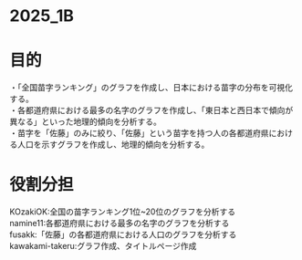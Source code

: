 # 2025_1B

# 目的
・「全国苗字ランキング」のグラフを作成し、日本における苗字の分布を可視化する。<br>
・各都道府県における最多の名字のグラフを作成し、「東日本と西日本で傾向が異なる」といった地理的傾向を分析する。<br>
・苗字を「佐藤」のみに絞り、「佐藤」という苗字を持つ人の各都道府県における人口を示すグラフを作成し、地理的傾向を分析する。<br>

# 役割分担
KOzakiOK:全国の苗字ランキング1位~20位のグラフを分析する<br>
namine11:各都道府県における最多の名字のグラフを分析する<br>
fusakk:「佐藤」の各都道府県における人口のグラフを分析する<br>
kawakami-takeru:グラフ作成、タイトルページ作成
